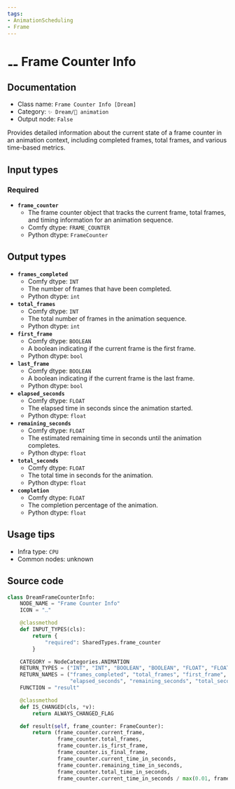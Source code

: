 ```yaml
---
tags:
- AnimationScheduling
- Frame
---
```


# ⚋ Frame Counter Info
## Documentation
- Class name: `Frame Counter Info [Dream]`
- Category: `✨ Dream/🎥 animation`
- Output node: `False`

Provides detailed information about the current state of a frame counter in an animation context, including completed frames, total frames, and various time-based metrics.
## Input types
### Required
- **`frame_counter`**
    - The frame counter object that tracks the current frame, total frames, and timing information for an animation sequence.
    - Comfy dtype: `FRAME_COUNTER`
    - Python dtype: `FrameCounter`
## Output types
- **`frames_completed`**
    - Comfy dtype: `INT`
    - The number of frames that have been completed.
    - Python dtype: `int`
- **`total_frames`**
    - Comfy dtype: `INT`
    - The total number of frames in the animation sequence.
    - Python dtype: `int`
- **`first_frame`**
    - Comfy dtype: `BOOLEAN`
    - A boolean indicating if the current frame is the first frame.
    - Python dtype: `bool`
- **`last_frame`**
    - Comfy dtype: `BOOLEAN`
    - A boolean indicating if the current frame is the last frame.
    - Python dtype: `bool`
- **`elapsed_seconds`**
    - Comfy dtype: `FLOAT`
    - The elapsed time in seconds since the animation started.
    - Python dtype: `float`
- **`remaining_seconds`**
    - Comfy dtype: `FLOAT`
    - The estimated remaining time in seconds until the animation completes.
    - Python dtype: `float`
- **`total_seconds`**
    - Comfy dtype: `FLOAT`
    - The total time in seconds for the animation.
    - Python dtype: `float`
- **`completion`**
    - Comfy dtype: `FLOAT`
    - The completion percentage of the animation.
    - Python dtype: `float`
## Usage tips
- Infra type: `CPU`
- Common nodes: unknown


## Source code
```python
class DreamFrameCounterInfo:
    NODE_NAME = "Frame Counter Info"
    ICON = "⚋"

    @classmethod
    def INPUT_TYPES(cls):
        return {
            "required": SharedTypes.frame_counter
        }

    CATEGORY = NodeCategories.ANIMATION
    RETURN_TYPES = ("INT", "INT", "BOOLEAN", "BOOLEAN", "FLOAT", "FLOAT", "FLOAT", "FLOAT")
    RETURN_NAMES = ("frames_completed", "total_frames", "first_frame", "last_frame",
                    "elapsed_seconds", "remaining_seconds", "total_seconds", "completion")
    FUNCTION = "result"

    @classmethod
    def IS_CHANGED(cls, *v):
        return ALWAYS_CHANGED_FLAG

    def result(self, frame_counter: FrameCounter):
        return (frame_counter.current_frame,
                frame_counter.total_frames,
                frame_counter.is_first_frame,
                frame_counter.is_final_frame,
                frame_counter.current_time_in_seconds,
                frame_counter.remaining_time_in_seconds,
                frame_counter.total_time_in_seconds,
                frame_counter.current_time_in_seconds / max(0.01, frame_counter.total_time_in_seconds))

```
